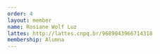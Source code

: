 ```yaml
---
order: 4
layout: member
name: Rosiane Wolf Luz
lattes: http://lattes.cnpq.br/9689043966714318
membership: Alumna
---
```

